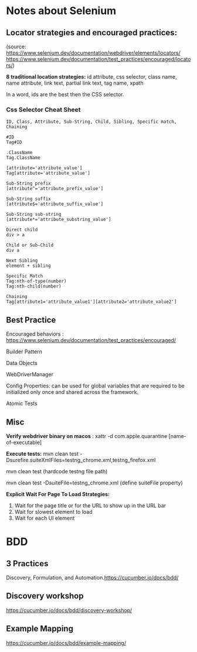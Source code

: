 # Notes about Selenium

## Locator strategies and encouraged practices:
(source: https://www.selenium.dev/documentation/webdriver/elements/locators/
https://www.selenium.dev/documentation/test_practices/encouraged/locators/)

**8 traditional location strategies:**
id attribute, css selector, class name, name attribute, link text, partial link text, tag name, xpath

In a word, ids are the best then the CSS selector.

### Css Selector Cheat Sheet
```
ID, Class, Attribute, Sub-String, Child, Sibling, Specific match, Chaining

#ID
Tag#ID

.ClassName
Tag.ClassName

[attribute='attribute_value']
Tag[attribute='attribute_value']

Sub-String prefix
[attribute^='attribute_prefix_value']

Sub-String suffix
[attribute$='attribute_suffix_value']

Sub-String sub-string
[attribute*='attribute_substring_value']

Direct child
div > a

Child or Sub-Child
div a

Next Sibling
element + sibling

Specific Match
Tag:nth-of-type(number)
Tag:nth-child(number)

Chaining
Tag[attribute1='attribute_value1'][attribute2='attribute_value2']
```

## Best Practice
Encouraged behaviors : https://www.selenium.dev/documentation/test_practices/encouraged/

Builder Pattern

Data Objects

WebDriverManager

Config Properties: can be used for global variables that are required to be initialized only once and shared across the framework.

Atomic Tests 

## Misc
**Verify webdriver binary on macos** : xattr -d com.apple.quarantine [name-of-executable]

**Execute tests:** 
mvn clean test -Dsurefire.suiteXmlFiles=testng_chrome.xml,testng_firefox.xml

mvn clean test (hardcode testng file path)

mvn clean test -DsuiteFile=testng_chrome.xml (define suiteFile property)

**Explicit Wait For Page To Load Strategies:**
1. Wait for the page title or for the URL to show up in the URL bar
2. Wait for slowest element to load
3. Wait for each UI element

# BDD
## 3 Practices
Discovery, Formulation, and Automation.https://cucumber.io/docs/bdd/

## Discovery workshop
https://cucumber.io/docs/bdd/discovery-workshop/

## Example Mapping
https://cucumber.io/docs/bdd/example-mapping/

